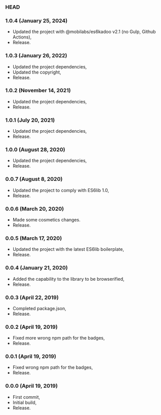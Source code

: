 ### HEAD

### 1.0.4 (January 25, 2024)

  * Updated the project with @mobilabs/es6kadoo v2.1 (no Gulp, Github Actions),
  * Release.


### 1.0.3 (January 26, 2022)

  * Updated the project dependencies,
  * Updated the copyright,
  * Release.


### 1.0.2 (November 14, 2021)

  * Updated the project dependencies,
  * Release.


### 1.0.1 (July 20, 2021)

  * Updated the project dependencies,
  * Release.


### 1.0.0 (August 28, 2020)

  * Updated the project dependencies,
  * Release.


### 0.0.7 (August 8, 2020)

  * Updated the project to comply with ES6lib 1.0,
  * Release.


### 0.0.6 (March 20, 2020)

  * Made some cosmetics changes.
  * Release.


### 0.0.5 (March 17, 2020)

  * Updated the project with the latest ES6lib boilerplate,
  * Release.


### 0.0.4 (January 21, 2020)

  * Added the capability to the library to be browserified,
  * Release.


### 0.0.3 (April 22, 2019)

  * Completed package.json,
  * Release.


### 0.0.2 (April 19, 2019)

  * Fixed more wrong npm path for the badges,
  * Release.


### 0.0.1 (April 19, 2019)

  * Fixed wrong npm path for the badges,
  * Release.


### 0.0.0 (April 19, 2019)

  * First commit,
  * Initial build,
  * Release.

